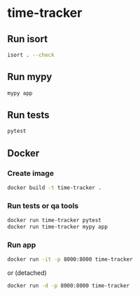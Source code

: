 # time-tracker

## Run isort

```bash
isort . --check 
```

## Run mypy

```bash
mypy app
```

## Run tests

```bash
pytest
```

## Docker

### Create image

```bash
docker build -t time-tracker .
```

### Run tests or qa tools

```bash
docker run time-tracker pytest
docker run time-tracker mypy app
```

### Run app

```bash
docker run -it -p 8000:8000 time-tracker
```

or (detached)

```bash
docker run -d -p 8000:8000 time-tracker
```